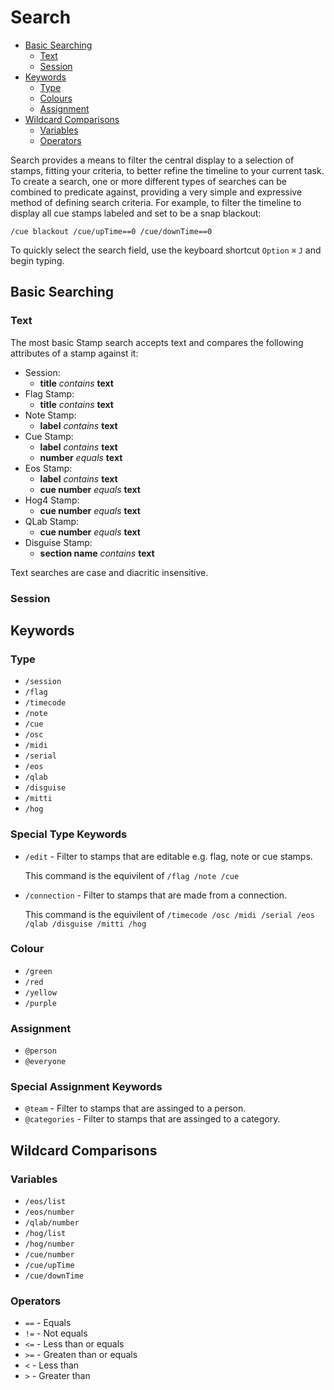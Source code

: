 # Search

- [Basic Searching](#basic-searching)
    - [Text](#text)
    - [Session](#session)
- [Keywords](#keywords)
    - [Type](#type)
    - [Colours](#colour)
    - [Assignment](#assignment)
- [Wildcard Comparisons](#wildcard-comparisons)
	- [Variables](#variables)
    - [Operators](#operators)

Search provides a means to filter the central display to a selection of stamps, fitting your criteria, to better refine the timeline to your current task.
To create a search, one or more different types of searches can be combined to predicate against, providing a very simple and expressive method of defining search criteria.
For example, to filter the timeline to display all cue stamps labeled and set to be a snap blackout:

`/cue blackout /cue/upTime==0 /cue/downTime==0`

To quickly select the search field, use the keyboard shortcut `Option` `⌘` `J` and begin typing.

<a name="basic-searching"></a>
## Basic Searching

<a name="text"></a>
### Text
The most basic Stamp search accepts text and compares the following attributes of a stamp against it:
- Session:
	- **title** *contains* **text**
- Flag Stamp:
	- **title** *contains* **text**
- Note Stamp:
	- **label** *contains* **text**
- Cue Stamp:
	- **label** *contains* **text**
	- **number** *equals* **text**
- Eos Stamp:
	- **label** *contains* **text**
	- **cue number** *equals* **text**
- Hog4 Stamp:
	- **cue number** *equals* **text**
- QLab Stamp:
	- **cue number** *equals* **text**
- Disguise Stamp: 
	- **section name** *contains* **text**

Text searches are case and diacritic insensitive.

<a name="session"></a>
### Session

<a name="keywords"></a>
## Keywords
<a name="type"></a>
### Type
- `/session`
- `/flag`
- `/timecode`
- `/note`
- `/cue`
- `/osc`
- `/midi`
- `/serial`
- `/eos`
- `/qlab`
- `/disguise`
- `/mitti`
- `/hog`

### Special Type Keywords
- `/edit` - Filter to stamps that are editable e.g. flag, note or cue stamps.

    This command is the equivilent of `/flag /note /cue`
    
- `/connection` - Filter to stamps that are made from a connection.

    This command is the equivilent of `/timecode /osc /midi /serial /eos /qlab /disguise /mitti /hog`

<a name="colour"></a>
### Colour
- `/green`
- `/red`
- `/yellow`
- `/purple`

<a name="assinnment"></a>
### Assignment
- `@person`
- `@everyone`

### Special Assignment Keywords
- `@team` - Filter to stamps that are assinged to a person.
- `@categories` - Filter to stamps that are assinged to a category.

<a name="wildcard-comparisons"></a>
## Wildcard Comparisons
<a name="variables"></a>
### Variables
- `/eos/list`
- `/eos/number`
- `/qlab/number`
- `/hog/list`
- `/hog/number`
- `/cue/number`
- `/cue/upTime`
- `/cue/downTime`
<a name="operators"></a>
### Operators
- `==` - Equals
- `!=` - Not equals
- `<=` - Less than or equals
- `>=` - Greaten than or equals
- `<` - Less than
- `>` - Greater than
